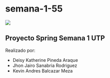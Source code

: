 # semana-1-55

![](https://img.shields.io/github/stars/DeisyK/semana-1-55/editor.md.svg)

## Proyecto Spring Semana 1 UTP

Realizado por:

- Deisy Katherine Pineda Araque
- Jhon Jairo Sanabria Rodriguez
- Kevin Andres Balcazar Meza
